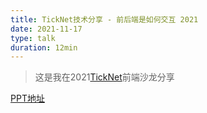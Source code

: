 ```yaml
---
title: TickNet技术分享 - 前后端是如何交互 2021
date: 2021-11-17
type: talk
duration: 12min
---
```


> 这是我在2021[TickNet](http://home.ticknet.hnust.cn)前端沙龙分享

[PPT地址](https://ppt-chi.vercel.app)
